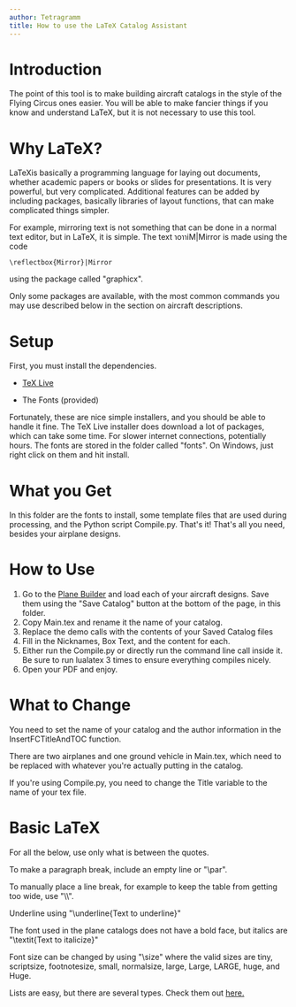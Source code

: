 ```yaml
---
author: Tetragramm
title: How to use the LaTeX Catalog Assistant
---
```


# Introduction

The point of this tool is to make building aircraft catalogs in the
style of the Flying Circus ones easier. You will be able to make fancier
things if you know and understand LaTeX, but it is not necessary to use
this tool.

# Why LaTeX?

LaTeXis basically a programming language for laying out documents,
whether academic papers or books or slides for presentations. It is very
powerful, but very complicated. Additional features can be added by
including packages, basically libraries of layout functions, that can
make complicated things simpler.

For example, mirroring text is not something that can be done in a
normal text editor, but in LaTeX, it is simple. The text ɿoɿɿiM|Mirror is
made using the code

    \reflectbox{Mirror}|Mirror

using the package called \"graphicx\".

Only some packages are available, with the most common commands you may
use described below in the section on aircraft descriptions.

# Setup

First, you must install the dependencies.

-   [TeX Live](https://tug.org/texlive/)

-   The Fonts (provided)

Fortunately, these are nice simple installers, and you should be able to
handle it fine. The TeX Live installer does download a lot of packages,
which can take some time. For slower internet connections, potentially
hours. The fonts are stored in the folder called \"fonts\". On Windows,
just right click on them and hit install.

# What you Get

In this folder are the fonts to install, some template files that are
used during processing, and the Python script Compile.py.
That's it! That's all you need, besides your airplane designs.

# How to Use

1.  Go to the [Plane Builder](https://tetragramm.github.io/PlaneBuilder/index.html)
    and load each of your aircraft designs. Save them using the \"Save
    Catalog\" button at the bottom of the page, in this folder.
2.  Copy Main.tex and rename it the name of your catalog.
3.  Replace the demo calls with the contents of your Saved Catalog files
4.  Fill in the Nicknames, Box Text, and the content for each.
5.  Either run the Compile.py or directly run the command line call inside it.  Be sure to run lualatex 3 times to ensure everything compiles nicely.
1.  Open your PDF and enjoy.

# What to Change

You need to set the name of your catalog and the author information in the InsertFCTitleAndTOC function.

There are two airplanes and one ground vehicle in Main.tex, which need to be replaced with whatever you're actually putting in the catalog.

If you're using Compile.py, you need to change the Title variable to the name of your tex file.

# Basic LaTeX

For all the below, use only what is between the quotes.

To make a paragraph break, include an empty line or "\\par".

To manually place a line break, for example to keep the table from
getting too wide, use "\\\\".

Underline using "\\underline{Text to underline}"

The font used in the plane catalogs does not have a bold face, but
italics are "\\textit{Text to italicize}"

Font size can be changed by using "\\size" where the valid sizes are
tiny, scriptsize, footnotesize, small, normalsize, large, Large, LARGE,
huge, and Huge.

Lists are easy, but there are several types. Check them out
[here.](https://www.overleaf.com/learn/latex/Lists)